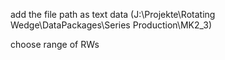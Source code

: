 add the file path as text data (J:\Projekte\Rotating Wedge\DataPackages\Series Production\MK2_3)

choose range of RWs 
